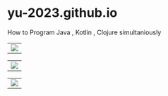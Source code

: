 # yu-2023.github.io
How to Program Java , Kotlin , Clojure simultaniously

<html>
  <body>
  
  <head>
 </head>
  
<table border="0">
  <tr>
    <td><a href="https://yu-2023.github.io/yu-java" target="_blank"><img src="https://yu-2023.github.io/yu-java/screen/JAV_10_tabs.jpg"></a></td>
  </tr>
</table>

<table border="0">
  <tr>
    <td><a href="https://yu-2023.github.io/yu-kotlin" target="_blank"><img src="https://yu-2023.github.io/yu-kotlin/screen/KOT_10_tabs.jpg"></a></td>
  </tr>
</table>

<table border="0">
  <tr>
    <td><a href="https://yu-2023.github.io/yu-clojure" target="_blank"><img src="https://yu-2023.github.io/yu-clojurescreen/CLO_07_internal_frame_six.jpg"></a></td>
  </tr>
</table>

  </body>
</html>
